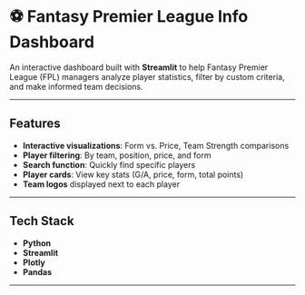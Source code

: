 # ⚽ Fantasy Premier League Info Dashboard

An interactive dashboard built with **Streamlit** to help Fantasy Premier League (FPL) managers analyze player statistics, filter by custom criteria, and make informed team decisions.

---

## Features

- **Interactive visualizations**: Form vs. Price, Team Strength comparisons
- **Player filtering**: By team, position, price, and form
- **Search function**: Quickly find specific players
- **Player cards**: View key stats (G/A, price, form, total points)
- **Team logos** displayed next to each player

---

## Tech Stack

- **Python**
- **Streamlit**
- **Plotly**
- **Pandas**

---

